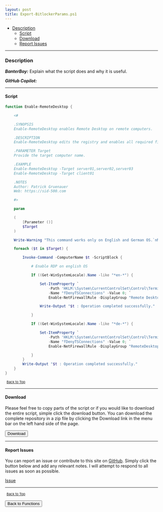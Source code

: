 ```yaml
---
layout: post
title: Export-BitlockerParams.ps1
---
```


- [Description](#description)
  - [Script](#script)
  - [Download](#download)
  - [Report Issues](#report-issues)

---

### Description

**_BanterBoy:_** Explain what the script does and why it is useful.

**_GitHub Copilot:_**

---

#### Script

```powershell
function Enable-RemoteDesktop {

    <#

    .SYNOPSIS
    Enable-RemoteDesktop enables Remote Desktop on remote computers.

    .DESCRIPTION
    Enable-RemoteDesktop edits the registry and enables all required firwall rules for RDP.

    .PARAMETER Target
    Provide the target computer name.

    .EXAMPLE
    Enable-RemoteDesktop -Target server01,server02,server03
    Enable-RemoteDesktop -Target client01

    .NOTES
    Author: Patrick Gruenauer
    Web: https://sid-500.com

    #>

    param

    (
        [Parameter ()]
        $Target
    )

    Write-Warning "This command works only on English and German OS.`nMake sure WinRM is enabled on target computers. (default: Windows Server OS)"

    foreach ($t in $Target) {

        Invoke-Command -ComputerName $t -ScriptBlock {

            # Enable RDP on english OS

            If ((Get-WinSystemLocale).Name -like "*en-*") {

                Set-ItemProperty `
                    -Path 'HKLM:\System\CurrentControlSet\Control\Terminal Server'`
                    -Name "fDenyTSConnections" -Value 0; `
                    Enable-NetFirewallRule -DisplayGroup "Remote Desktop"

                Write-Output "$t : Operation completed successfully."

            }

            If ((Get-WinSystemLocale).Name -like "*de-*") {

                Set-ItemProperty `
                    -Path 'HKLM:\System\CurrentControlSet\Control\Terminal Server'`
                    -Name "fDenyTSConnections" -Value 0; `
                    Enable-NetFirewallRule -DisplayGroup "RemoteDesktop"

            }
        }
        Write-Output "$t : Operation completed successfully."
    }
}
```

<span style="font-size:11px;"><a href="#"><i class="fas fa-caret-up" aria-hidden="true" style="color: white; margin-right:5px;"></i>Back to Top</a></span>

---

#### Download

Please feel free to copy parts of the script or if you would like to download the entire script, simple click the download button. You can download the complete repository in a zip file by clicking the Download link in the menu bar on the left hand side of the page.

<button class="btn" type="submit" onclick="window.open('/PowerShell/functions/Enable-RemoteDesktop.ps1')">
    <i class="fa fa-cloud-download-alt">
    </i>
        Download
</button>

---

#### Report Issues

You can report an issue or contribute to this site on <a href="https://github.com/BanterBoy/scripts-blog/issues">GitHub</a>. Simply click the button below and add any relevant notes. I will attempt to respond to all issues as soon as possible.

<!-- Place this tag where you want the button to render. -->

<a class="github-button" href="https://github.com/BanterBoy/scripts-blog/issues/new?title=Enable-RemoteDesktop.ps1&body=There is a problem with this function. Please find details below." data-show-count="true" aria-label="Issue BanterBoy/scripts-blog on GitHub">Issue</a>

---

<span style="font-size:11px;"><a href="#"><i class="fas fa-caret-up" aria-hidden="true" style="color: white; margin-right:5px;"></i>Back to Top</a></span>

<a href="/menu/_pages/functions.html">
    <button class="btn">
        <i class='fas fa-reply'>
        </i>
            Back to Functions
    </button>
</a>

[1]: http://ecotrust-canada.github.io/markdown-toc
[2]: https://github.com/googlearchive/code-prettify

